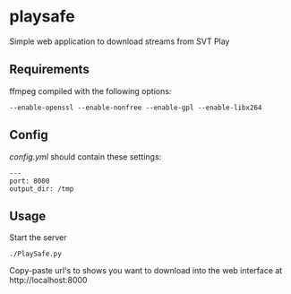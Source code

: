 playsafe
========

Simple web application to download streams from SVT Play

Requirements
------------

ffmpeg compiled with the following options:

    --enable-openssl --enable-nonfree --enable-gpl --enable-libx264

Config
------

*config.yml* should contain these settings:

    ---
    port: 8000
    output_dir: /tmp

Usage
-----

Start the server 

    ./PlaySafe.py

Copy-paste url's to shows you want to download into the web interface at http://localhost:8000
